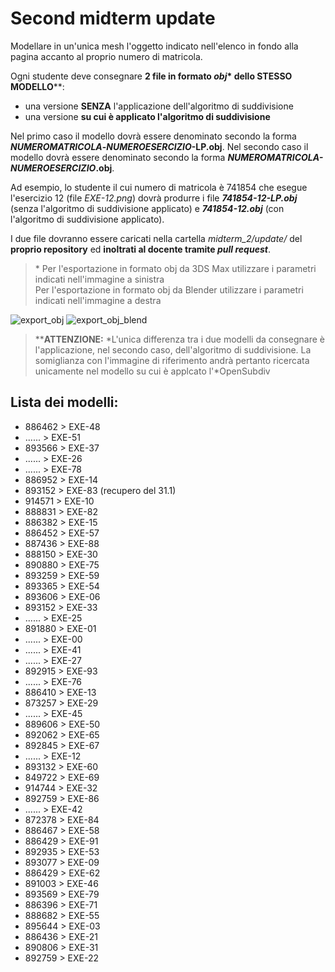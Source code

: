 # Second midterm update

Modellare in un'unica mesh l'oggetto indicato nell'elenco in fondo alla pagina 
accanto al proprio numero di matricola.   

Ogni studente deve consegnare **2 file in formato _obj_\* dello STESSO 
MODELLO**\*\*:

- una versione **SENZA** l'applicazione dell'algoritmo di suddivisione
- una versione **su cui è applicato l'algoritmo di suddivisione**

Nel primo caso il modello dovrà essere denominato secondo la forma 
**_NUMEROMATRICOLA_-_NUMEROESERCIZIO_-LP.obj**.
Nel secondo caso il modello dovrà essere denominato secondo la forma 
**_NUMEROMATRICOLA-NUMEROESERCIZIO_.obj**.

Ad esempio, lo studente il cui numero di matricola è 741854 che esegue 
l'esercizio 12 (file *EXE-12.png*) dovrà produrre i file 
_**741854-12-LP.obj**_ (senza l'algoritmo di suddivisione applicato) e 
_**741854-12.obj**_ (con l'algoritmo di suddivisione applicato).

I due file dovranno essere caricati nella cartella *midterm_2/update/* del 
**proprio repository** ed **inoltrati al docente tramite _pull request_**.
> \* Per l'esportazione in formato obj da 3DS Max utilizzare i parametri 
indicati nell'immagine a sinistra   
Per l'esportazione in formato obj da Blender utilizzare i parametri indicati 
nell'immagine a destra

![export_obj](https://github.com/strumet/modeling/raw/master/archive/obj_export.png) 
![export_obj_blend](https://github.com/strumet/modeling/raw/master/archive/obj_export_blend.png)

> \*\***ATTENZIONE:** *L'unica differenza tra i due modelli da consegnare è 
l'applicazione, nel secondo caso, dell'algoritmo di suddivisione. La 
somiglianza con l'immagine di riferimento andrà pertanto ricercata unicamente 
nel modello su cui è applcato l'*OpenSubdiv

## Lista dei modelli:

-	886462	>	EXE-48
-	......	>	EXE-51
-	893566	>	EXE-37
-	......	>	EXE-26
-	......	>	EXE-78
-	886952	>	EXE-14
-	893152	>	EXE-83 (recupero del 31.1)
-	914571	>	EXE-10
-	888831	>	EXE-82
-	886382	>	EXE-15
-	886452	>	EXE-57
-	887436	>	EXE-88
-	888150	>	EXE-30
-	890880	>	EXE-75
-	893259	>	EXE-59
-	893365	>	EXE-54
-	893606	>	EXE-06
-	893152	>	EXE-33
-	......	>	EXE-25
-	891880	>	EXE-01
-	......	>	EXE-00
-	......	>	EXE-41
-	......	>	EXE-27
-	892915	>	EXE-93
-	......	>	EXE-76
-	886410	>	EXE-13
-	873257	>	EXE-29
-	......	>	EXE-45
-	889606	>	EXE-50
-	892062	>	EXE-65
-	892845	>	EXE-67
-	......	>	EXE-12
-	893132	>	EXE-60
-	849722	>	EXE-69
-	914744	>	EXE-32
-	892759	>	EXE-86
-	......	>	EXE-42
-	872378	>	EXE-84
-	886467	>	EXE-58
-	886429	>	EXE-91
-	892935	>	EXE-53
-	893077	>	EXE-09
-	886429	>	EXE-62
-	891003	>	EXE-46
-	893569	>	EXE-79
-	886396	>	EXE-71
-	888682	>	EXE-55
-	895644	>	EXE-03
-	886436	>	EXE-21
-	890806	>	EXE-31
-	892759	>	EXE-22
<!---
-		>	EXE-35
-		>	EXE-66
-		>	EXE-16
-		>	EXE-73
-		>	EXE-72
-		>	EXE-20
-		>	EXE-44
-		>	EXE-23
-		>	EXE-02
-		>	EXE-92
-		>	EXE-47
-		>	EXE-28
-		>	EXE-36
-		>	EXE-81
-		>	EXE-94
-		>	EXE-11
-		>	EXE-87
-		>	EXE-56
-		>	EXE-74
-		>	EXE-49
-		>	EXE-90
-		>	EXE-43
-		>	EXE-77
-		>	EXE-39
-		>	EXE-52
-		>	EXE-80
-		>	EXE-07
-		>	EXE-24
-		>	EXE-89
-		>	EXE-64
-		>	EXE-68
-		>	EXE-63
-		>	EXE-85
-		>	EXE-18
-		>	EXE-17
-		>	EXE-04
-		>	EXE-34
-		>	EXE-40
-		>	EXE-19
-		>	EXE-70
-		>	EXE-38
-		>	EXE-95
-		>	EXE-08
-		>	EXE-05
-		>	EXE-61
--->
